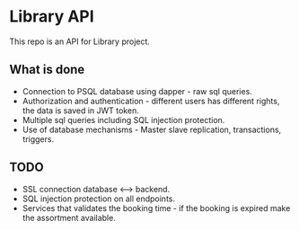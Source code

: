 # Library API
This repo is an API for Library project.
<br>
## What is done
- Connection to PSQL database using dapper - raw sql queries.
- Authorization and authentication - different users has different rights, the data is saved in JWT token.
- Multiple sql queries including SQL injection protection.
- Use of database mechanisms - Master slave replication, transactions, triggers.
## TODO
- SSL connection database <--> backend.
- SQL injection protection on all endpoints.
- Services that validates the booking time - if the booking is expired make the assortment available.
